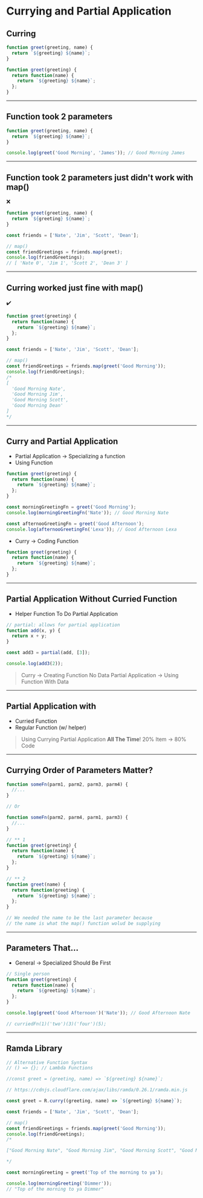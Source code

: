 # Currying and Partial Application

## Curring

```js
function greet(greeting, name) {
  return `${greeting} ${name}`;
}

function greet(greeting) {
  return function(name) {
    return `${greeting} ${name}`;
  };
}
```

---

## Function took 2 parameters

```js
function greet(greeting, name) {
  return `${greeting} ${name}`;
}

console.log(greet('Good Morning', 'James')); // Good Morning James
```

---

## Function took 2 parameters just didn't work with map()

:x:

```js
function greet(greeting, name) {
  return `${greeting} ${name}`;
}

const friends = ['Nate', 'Jim', 'Scott', 'Dean'];

// map()
const friendGreetings = friends.map(greet);
console.log(friendGreetings);
// [ 'Nate 0', 'Jim 1', 'Scott 2', 'Dean 3' ]
```

---

## Curring worked just fine with map()

:heavy_check_mark:

```js
function greet(greeting) {
  return function(name) {
    return `${greeting} ${name}`;
  };
}

const friends = ['Nate', 'Jim', 'Scott', 'Dean'];

// map()
const friendGreetings = friends.map(greet('Good Morning'));
console.log(friendGreetings);
/*
[
  'Good Morning Nate',
  'Good Morning Jim',
  'Good Morning Scott',
  'Good Morning Dean'
]
*/
```

---

## Curry and Partial Application

- Partial Application -> Specializing a function
- Using Function

```js
function greet(greeting) {
  return function(name) {
    return `${greeting} ${name}`;
  };
}

const morningGreetingFn = greet('Good Morning');
console.log(morningGreetingFn('Nate')); // Good Morning Nate

const afternooGreetingFn = greet('Good Afternoon');
console.log(afternooGreetingFn('Lexa')); // Good Afternoon Lexa
```

- Curry -> Coding Function

```js
function greet(greeting) {
  return function(name) {
    return `${greeting} ${name}`;
  };
}
```

---

## Partial Application Without Curried Function

- Helper Function To Do Partial Application

```js
// partial: allows for partial application
function add(x, y) {
  return x + y;
}

const add3 = partial(add, [3]);

console.log(add3(2));
```

> Curry -> Creating Function No Data
> Partial Application -> Using Function With Data

---

## Partial Application with

- Curried Function
- Regular Function (w/ helper)

> Using Currying Partial Application **All The Time**!
> 20% Item -> 80% Code

---

## Currying Order of Parameters Matter?

```js
function someFn(parm1, parm2, parm3, parm4) {
  //...
}

// Or

function someFn(parm2, parm4, parm1, parm3) {
  //...
}

// ** 1
function greet(greeting) {
  return function(name) {
    return `${greeting} ${name}`;
  };
}

// ** 2
function greet(name) {
  return function(greeting) {
    return `${greeting} ${name}`;
  };
}

// We needed the name to be the last parameter because
// the name is what the map() function wolud be supplying
```
---
## Parameters That...

- General -> Specialized Should Be First

```js
// Single person
function greet(greeting) {
  return function(name) {
    return `${greeting} ${name}`;
  };
}

console.log(greet('Good Afternoon')('Nate')); // Good Afternoon Nate

// curriedFn(1)('two')(3)('four')(5);
```
---
## Ramda Library

```js
// Alternative Function Syntax
// () => {}; // Lambda Functions

//const greet = (greeting, name) => `${greeting} ${name}`;

// https://cdnjs.cloudflare.com/ajax/libs/ramda/0.26.1/ramda.min.js

const greet = R.curry((greeting, name) => `${greeting} ${name}`);

const friends = ['Nate', 'Jim', 'Scott', 'Dean'];

// map()
const friendGreetings = friends.map(greet('Good Morning'));
console.log(friendGreetings);
/*

["Good Morning Nate", "Good Morning Jim", "Good Morning Scott", "Good Morning Dean"]

*/

const morningGreeting = greet('Top of the morning to ya');

console.log(morningGreeting('Dimmer'));
// "Top of the morning to ya Dimmer"
```
